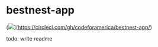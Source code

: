 # bestnest-app

(![](https://circleci.com/gh/codeforamerica/bestnest-app.png?circle-token=71c7cb799c65ddf8c4b5b6582e24a21b5bfe9b28)](https://circleci.com/gh/codeforamerica/bestnest-app/)

todo: write readme
